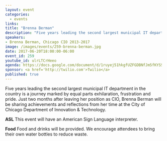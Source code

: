 ```yaml
---
layout: event
categories: 
  - events
links:
title: "Brenna Berman"
description: "Five years leading the second largest municipal IT department in the country is a journey marked by equal parts exhilaration, frustration and pride.  Just two months after leaving her position as CIO, Brenna Berman will be sharing achievements and reflections from her time at the City of Chicago Department of Innovation & Technology."
speakers:
- Brenna Berman, Chicago CIO 2013-2017
image: /images/events/259-brenna-berman.jpg
date: 2017-06-20T18:00:00-06:00
event_id: 259
youtube_id: ulrLTCrHeeo
agenda: https://docs.google.com/document/d/1ruyej51hkgfUZFGDBNfJm5fKYSSG5Gd46XFFiU6rtxA/edit?usp=sharing
sponsor: <a href='http://twilio.com'>Twilio</a>
published: true
---
```


Five years leading the second largest municipal IT department in the country is a journey marked by equal parts exhilaration, frustration and pride.  Just two months after leaving her position as CIO, Brenna Berman will be sharing achievements and reflections from her time at the City of Chicago Department of Innovation & Technology.

**ASL** This event will have an American Sign Language interpreter.

**Food** Food and drinks will be provided. We encourage attendees to bring their own water bottles to reduce waste.